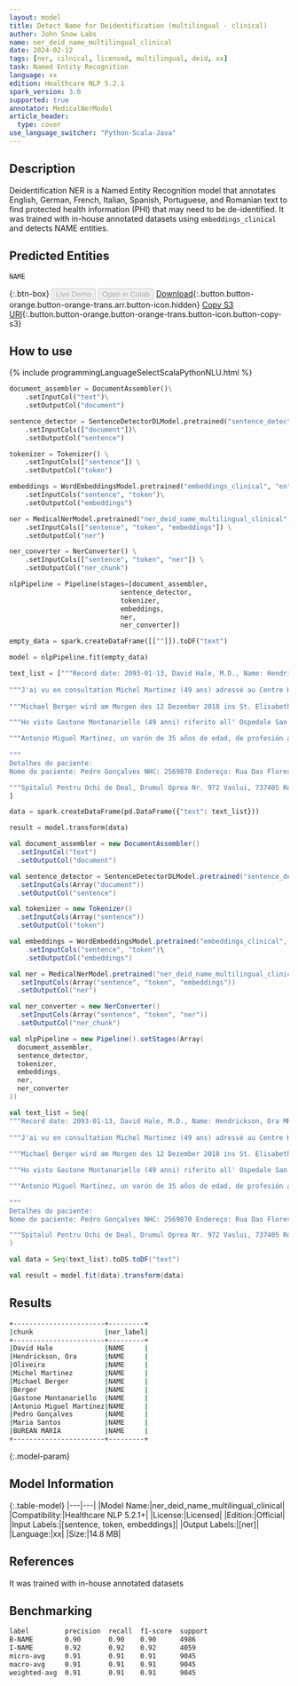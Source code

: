 ```yaml
---
layout: model
title: Detect Name for Deidentification (multilingual - clinical)
author: John Snow Labs
name: ner_deid_name_multilingual_clinical
date: 2024-02-12
tags: [ner, cilnical, licensed, multilingual, deid, xx]
task: Named Entity Recognition
language: xx
edition: Healthcare NLP 5.2.1
spark_version: 3.0
supported: true
annotator: MedicalNerModel
article_header:
  type: cover
use_language_switcher: "Python-Scala-Java"
---
```


## Description

Deidentification NER is a Named Entity Recognition model that annotates English, German, French, Italian, Spanish, Portuguese, and Romanian text to find protected health information (PHI) that may need to be de-identified. It was trained with in-house annotated datasets using `embeddings_clinical` and detects NAME entities.

## Predicted Entities

`NAME`

{:.btn-box}
<button class="button button-orange" disabled>Live Demo</button>
<button class="button button-orange" disabled>Open in Colab</button>
[Download](https://s3.amazonaws.com/auxdata.johnsnowlabs.com/clinical/models/ner_deid_name_multilingual_clinical_xx_5.2.1_3.0_1707765799717.zip){:.button.button-orange.button-orange-trans.arr.button-icon.hidden}
[Copy S3 URI](s3://auxdata.johnsnowlabs.com/clinical/models/ner_deid_name_multilingual_clinical_xx_5.2.1_3.0_1707765799717.zip){:.button.button-orange.button-orange-trans.button-icon.button-copy-s3}

## How to use



<div class="tabs-box" markdown="1">
{% include programmingLanguageSelectScalaPythonNLU.html %}
  
```python
document_assembler = DocumentAssembler()\
    .setInputCol("text")\
    .setOutputCol("document")

sentence_detector = SentenceDetectorDLModel.pretrained("sentence_detector_dl","xx")\
    .setInputCols(["document"])\
    .setOutputCol("sentence")

tokenizer = Tokenizer() \
    .setInputCols(["sentence"]) \
    .setOutputCol("token")

embeddings = WordEmbeddingsModel.pretrained("embeddings_clinical", "en", "clinical/models")\
    .setInputCols("sentence", "token")\
    .setOutputCol("embeddings")

ner = MedicalNerModel.pretrained("ner_deid_name_multilingual_clinical", "xx", "clinical/models") \
    .setInputCols(["sentence", "token", "embeddings"]) \
    .setOutputCol("ner")

ner_converter = NerConverter() \
    .setInputCols(["sentence", "token", "ner"]) \
    .setOutputCol("ner_chunk")

nlpPipeline = Pipeline(stages=[document_assembler,
                            sentence_detector,
                            tokenizer,
                            embeddings,
                            ner,
                            ner_converter])

empty_data = spark.createDataFrame([[""]]).toDF("text")

model = nlpPipeline.fit(empty_data)

text_list = ["""Record date: 2093-01-13, David Hale, M.D., Name: Hendrickson, Ora MR. # 7194334 Date: 01/13/93 PCP: Oliveira, 25 years old, Record date: 1-11-2000. Cocke County Baptist Hospital. 0295 Keats Street. Phone +1 (302) 786-5227. The patient's complaints first surfaced when he started working for Brothers Coal-Mine.""",
             
"""J'ai vu en consultation Michel Martinez (49 ans) adressé au Centre Hospitalier De Plaisir pour un diabète mal contrôlé avec des symptômes datant de Mars 2015.""",
             
"""Michael Berger wird am Morgen des 12 Dezember 2018 ins St. Elisabeth-Krankenhaus in Bad Kissingen eingeliefert. Herr Berger ist 76 Jahre alt und hat zu viel Wasser in den Beinen.""",

"""Ho visto Gastone Montanariello (49 anni) riferito all' Ospedale San Camillo per diabete mal controllato con sintomi risalenti a marzo 2015.""",

"""Antonio Miguel Martínez, un varón de 35 años de edad, de profesión auxiliar de enfermería y nacido en Cadiz, España. Aún no estaba vacunado, se infectó con Covid-19 el dia 14 de Marzo y tuvo que ir al Hospital. Fue tratado con anticuerpos monoclonales en la Clinica San Carlos.""",
    
"""
Detalhes do paciente:
Nome do paciente: Pedro Gonçalves NHC: 2569870 Endereço: Rua Das Flores 23. Cidade/ Província: Porto Código Postal: 21754-987 Dados de cuidados Data de nascimento: 10/10/1963 Idade: 53 anos Data de admissão: 17/06/2016 Doutora: Maria Santos""",

"""Spitalul Pentru Ochi de Deal, Drumul Oprea Nr. 972 Vaslui, 737405 România Tel: +40(235)413773 Data setului de analize: 25 May 2022 15:36:00 Nume&Prenume: BUREAN MARIA, Varsta: 77 CNP: 2450502264401"""
]

data = spark.createDataFrame(pd.DataFrame({"text": text_list}))

result = model.transform(data)
```
```scala
val document_assembler = new DocumentAssembler()
  .setInputCol("text")
  .setOutputCol("document")

val sentence_detector = SentenceDetectorDLModel.pretrained("sentence_detector_dl","xx")
  .setInputCols(Array("document"))
  .setOutputCol("sentence")

val tokenizer = new Tokenizer()
  .setInputCols(Array("sentence"))
  .setOutputCol("token")

val embeddings = WordEmbeddingsModel.pretrained("embeddings_clinical", "en", "clinical/models")\
    .setInputCols("sentence", "token")\
    .setOutputCol("embeddings")

val ner = MedicalNerModel.pretrained("ner_deid_name_multilingual_clinical", "xx", "clinical/models")
  .setInputCols(Array("sentence", "token", "embeddings"))
  .setOutputCol("ner")

val ner_converter = new NerConverter()
  .setInputCols(Array("sentence", "token", "ner"))
  .setOutputCol("ner_chunk")

val nlpPipeline = new Pipeline().setStages(Array(
  document_assembler,
  sentence_detector,
  tokenizer,
  embeddings,
  ner,
  ner_converter
))

val text_list = Seq(
"""Record date: 2093-01-13, David Hale, M.D., Name: Hendrickson, Ora MR. # 7194334 Date: 01/13/93 PCP: Oliveira, 25 years old, Record date: 1-11-2000. Cocke County Baptist Hospital. 0295 Keats Street. Phone +1 (302) 786-5227. The patient's complaints first surfaced when he started working for Brothers Coal-Mine.""",
             
"""J'ai vu en consultation Michel Martinez (49 ans) adressé au Centre Hospitalier De Plaisir pour un diabète mal contrôlé avec des symptômes datant de Mars 2015.""",
             
"""Michael Berger wird am Morgen des 12 Dezember 2018 ins St. Elisabeth-Krankenhaus in Bad Kissingen eingeliefert. Herr Berger ist 76 Jahre alt und hat zu viel Wasser in den Beinen.""",

"""Ho visto Gastone Montanariello (49 anni) riferito all' Ospedale San Camillo per diabete mal controllato con sintomi risalenti a marzo 2015.""",

"""Antonio Miguel Martínez, un varón de 35 años de edad, de profesión auxiliar de enfermería y nacido en Cadiz, España. Aún no estaba vacunado, se infectó con Covid-19 el dia 14 de Marzo y tuvo que ir al Hospital. Fue tratado con anticuerpos monoclonales en la Clinica San Carlos.""",
    
"""
Detalhes do paciente:
Nome do paciente: Pedro Gonçalves NHC: 2569870 Endereço: Rua Das Flores 23. Cidade/ Província: Porto Código Postal: 21754-987 Dados de cuidados Data de nascimento: 10/10/1963 Idade: 53 anos Data de admissão: 17/06/2016 Doutora: Maria Santos""",

"""Spitalul Pentru Ochi de Deal, Drumul Oprea Nr. 972 Vaslui, 737405 România Tel: +40(235)413773 Data setului de analize: 25 May 2022 15:36:00 Nume&Prenume: BUREAN MARIA, Varsta: 77 CNP: 2450502264401"""
)

val data = Seq(text_list).toDS.toDF("text")

val result = model.fit(data).transform(data)
```
</div>

## Results

```bash
+-----------------------+---------+
|chunk                  |ner_label|
+-----------------------+---------+
|David Hale             |NAME     |
|Hendrickson, Ora       |NAME     |
|Oliveira               |NAME     |
|Michel Martinez        |NAME     |
|Michael Berger         |NAME     |
|Berger                 |NAME     |
|Gastone Montanariello  |NAME     |
|Antonio Miguel Martínez|NAME     |
|Pedro Gonçalves        |NAME     |
|Maria Santos           |NAME     |
|BUREAN MARIA           |NAME     |
+-----------------------+---------+
```

{:.model-param}
## Model Information

{:.table-model}
|---|---|
|Model Name:|ner_deid_name_multilingual_clinical|
|Compatibility:|Healthcare NLP 5.2.1+|
|License:|Licensed|
|Edition:|Official|
|Input Labels:|[sentence, token, embeddings]|
|Output Labels:|[ner]|
|Language:|xx|
|Size:|14.8 MB|

## References

It was trained with in-house annotated datasets

## Benchmarking

```bash
label         precision  recall  f1-score  support 
B-NAME        0.90       0.90    0.90      4986    
I-NAME        0.92       0.92    0.92      4059    
micro-avg     0.91       0.91    0.91      9045    
macro-avg     0.91       0.91    0.91      9045    
weighted-avg  0.91       0.91    0.91      9045    
```
